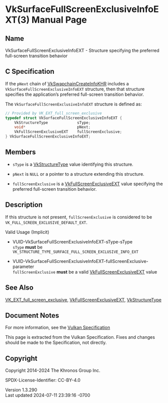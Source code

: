 # VkSurfaceFullScreenExclusiveInfoEXT(3) Manual Page

## Name

VkSurfaceFullScreenExclusiveInfoEXT - Structure specifying the preferred
full-screen transition behavior



## <a href="#_c_specification" class="anchor"></a>C Specification

If the `pNext` chain of
[VkSwapchainCreateInfoKHR](https://registry.khronos.org/vulkan/specs/1.3-extensions/man/html/VkSwapchainCreateInfoKHR.html) includes a
`VkSurfaceFullScreenExclusiveInfoEXT` structure, then that structure
specifies the application’s preferred full-screen transition behavior.

The `VkSurfaceFullScreenExclusiveInfoEXT` structure is defined as:

``` c
// Provided by VK_EXT_full_screen_exclusive
typedef struct VkSurfaceFullScreenExclusiveInfoEXT {
    VkStructureType             sType;
    void*                       pNext;
    VkFullScreenExclusiveEXT    fullScreenExclusive;
} VkSurfaceFullScreenExclusiveInfoEXT;
```

## <a href="#_members" class="anchor"></a>Members

- `sType` is a [VkStructureType](https://registry.khronos.org/vulkan/specs/1.3-extensions/man/html/VkStructureType.html) value identifying
  this structure.

- `pNext` is `NULL` or a pointer to a structure extending this
  structure.

- `fullScreenExclusive` is a
  [VkFullScreenExclusiveEXT](https://registry.khronos.org/vulkan/specs/1.3-extensions/man/html/VkFullScreenExclusiveEXT.html) value
  specifying the preferred full-screen transition behavior.

## <a href="#_description" class="anchor"></a>Description

If this structure is not present, `fullScreenExclusive` is considered to
be `VK_FULL_SCREEN_EXCLUSIVE_DEFAULT_EXT`.

Valid Usage (Implicit)

- <a href="#VUID-VkSurfaceFullScreenExclusiveInfoEXT-sType-sType"
  id="VUID-VkSurfaceFullScreenExclusiveInfoEXT-sType-sType"></a>
  VUID-VkSurfaceFullScreenExclusiveInfoEXT-sType-sType  
  `sType` **must** be
  `VK_STRUCTURE_TYPE_SURFACE_FULL_SCREEN_EXCLUSIVE_INFO_EXT`

- <a
  href="#VUID-VkSurfaceFullScreenExclusiveInfoEXT-fullScreenExclusive-parameter"
  id="VUID-VkSurfaceFullScreenExclusiveInfoEXT-fullScreenExclusive-parameter"></a>
  VUID-VkSurfaceFullScreenExclusiveInfoEXT-fullScreenExclusive-parameter  
  `fullScreenExclusive` **must** be a valid
  [VkFullScreenExclusiveEXT](https://registry.khronos.org/vulkan/specs/1.3-extensions/man/html/VkFullScreenExclusiveEXT.html) value

## <a href="#_see_also" class="anchor"></a>See Also

[VK_EXT_full_screen_exclusive](https://registry.khronos.org/vulkan/specs/1.3-extensions/man/html/VK_EXT_full_screen_exclusive.html),
[VkFullScreenExclusiveEXT](https://registry.khronos.org/vulkan/specs/1.3-extensions/man/html/VkFullScreenExclusiveEXT.html),
[VkStructureType](https://registry.khronos.org/vulkan/specs/1.3-extensions/man/html/VkStructureType.html)

## <a href="#_document_notes" class="anchor"></a>Document Notes

For more information, see the <a
href="https://registry.khronos.org/vulkan/specs/1.3-extensions/html/vkspec.html#VkSurfaceFullScreenExclusiveInfoEXT"
target="_blank" rel="noopener">Vulkan Specification</a>

This page is extracted from the Vulkan Specification. Fixes and changes
should be made to the Specification, not directly.

## <a href="#_copyright" class="anchor"></a>Copyright

Copyright 2014-2024 The Khronos Group Inc.

SPDX-License-Identifier: CC-BY-4.0

Version 1.3.290  
Last updated 2024-07-11 23:39:16 -0700
